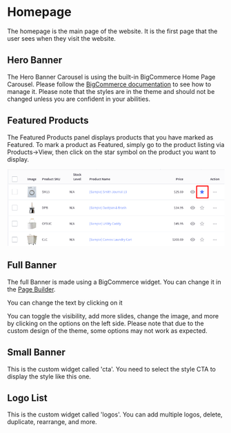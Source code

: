 # Homepage
The homepage is the main page of the website. It is the first page that the user sees when they visit the website.

## Hero Banner


The Hero Banner Carousel is using the built-in BigCommerce Home Page Carousel.
Please follow the <a href="https://support.bigcommerce.com/s/article/Carousel?language=en_US" target="_blank">BigCommerce documentation</a> to see how to manage it.
Please note that the styles are in the theme and should not be changed unless you are confident in your abilities.

## Featured Products


The Featured Products panel displays products that you have marked as Featured.
To mark a product as Featured, simply go to the product listing via Products->View, then click on the star symbol on the product you want to display.

![featured-inst.png](img/featured-inst.png)

## Full Banner


The full Banner is made using a BigCommerce widget. You can change it in the [Page Builder](index.md/#page-builder).

You can change the text by clicking on it



You can toggle the visibility, add more slides, change the image, and more by clicking on the options on the left side.
Please note that due to the custom design of the theme, some options may not work as expected.



## Small Banner


This is the custom widget called 'cta'. You need to select the style CTA to display the style like this one.



## Logo List


This is the custom widget called 'logos'. You can add multiple logos, delete, duplicate, rearrange, and more.


